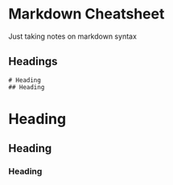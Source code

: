 # Markdown Cheatsheet

Just taking notes on markdown syntax


## Headings

```
# Heading
## Heading
```

# Heading
## Heading
### Heading

